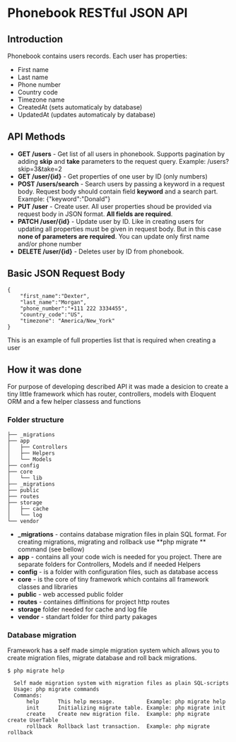 # Phonebook RESTful JSON API

## Introduction
Phonebook contains users records. Each user has properties:

  * First name
  * Last name
  * Phone number
  * Country code
  * Timezone name
  * CreatedAt (sets automaticaly by database)
  * UpdatedAt (updates automaticaly by database)


## API Methods

  * **GET /users** - Get list of all users in phonebook. Supports pagination by adding **skip** and **take** parameters to the request query. Example: /users?skip=3&take=2
  * **GET /user/{id}** - Get properties of one user by ID (only numbers)
  * **POST /users/search** - Search users by passing a keyword in a request body. Request body should contain field **keyword** and a search part. Example: {"keyword":"Donald"}
  * **PUT /user** - Create user. All user properties shoud be provided via request body in JSON format. **All fields are required**.
  * **PATCH /user/{id}** - Update user by ID. Like in creating users for updating all properties must be given in request body. But in this case **none of parameters are required**. You can update only first name and/or phone number
  * **DELETE /user/{id}** - Deletes user by ID from phonebook.

## Basic JSON Request Body
    {
        "first_name":"Dexter",
        "last_name":"Morgan",
        "phone_number":"+111 222 3334455",
        "country_code":"US",
        "timezone": "America/New_York"
    }
This is an example of full properties list that is required when creating a user

## How it was done
For purpose of developing described API it was made a desicion to create a tiny little framework which has router, controllers, models with Eloquent ORM and a few helper classess and functions

### Folder structure
    ├── _migrations
    ├── app
    │   ├── Controllers
    │   ├── Helpers
    │   └── Models
    ├── config
    ├── core
    │   └── lib
    ├── _migrations
    ├── public
    ├── routes
    ├── storage
    │   ├── cache
    │   └── log
    └── vendor

  * **_migrations** - contains database migration files in plain SQL format. For creating migrations, migrating and rollback use **php migrate ** command (see bellow)
  * **app** - contains all your code wich is needed for you project. There are separate folders for Controllers, Models and if needed Helpers
  * **config** - is a folder with configuration files, such as database access
  * **core** - is the core of tiny framework which contains all framework classes and libraries
  * **public** - web accessed public folder
  * **routes** - containes diffinitions for project http routes
  * **storage** folder needed for cache and log file
  * **vendor** - standart folder for third party pakages

### Database migration
Framework has a self made simple migration system which allows you to create migration files, migrate database and roll back migrations.

    $ php migrate help

      Self made migration system with migration files as plain SQL-scripts
      Usage: php migrate commands
      Commands:
          help      This help message.          Example: php migrate help
          init      Initializing migrate table. Example: php migrate init
          create    Create new migration file.  Example: php migrate create UserTable
          rollback  Rollback last transaction.  Example: php migrate rollback

